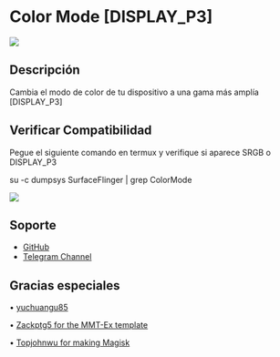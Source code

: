 # Color Mode [DISPLAY_P3]

![](https://i.ibb.co/XShHg92/IMG-20240521-153137-143.jpg)

## Descripción
Cambia el modo de color de tu dispositivo a una gama más amplía [DISPLAY_P3] 

## Verificar Compatibilidad
Pegue el siguiente comando en termux y verifique si aparece SRGB o DISPLAY_P3

su -c dumpsys SurfaceFlinger | grep ColorMode

![](https://i.ibb.co/v3SLhnv/IMG-20240521-153304-755.jpg)

## Soporte
- [GitHub](https://github.com/LeanxModulostk/DISPLAY_P3) 
- [Telegram Channel](https://t.me/modulostk)

## Gracias especiales

• [yuchuangu85](https://github.com/yuchuangu85/Android-framework-code/blob/master/native/services/surfaceflinger/SurfaceFlinger.cpp)

• [Zackptg5 for the MMT-Ex template](https://github.com/Zackptg5)

• [Topjohnwu for making Magisk](https://github.com/topjohnwu)
